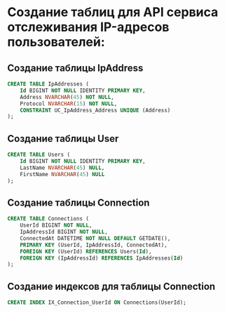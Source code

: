 # Создание таблиц для API сервиса отслеживания IP-адресов пользователей:

## Создание таблицы IpAddress
```sql
CREATE TABLE IpAddresses (
    Id BIGINT NOT NULL IDENTITY PRIMARY KEY,
    Address NVARCHAR(45) NOT NULL,
    Protocol NVARCHAR(15) NOT NULL,
    CONSTRAINT UC_IpAddress_Address UNIQUE (Address)
);
```

## Создание таблицы User
```sql
CREATE TABLE Users (
    Id BIGINT NOT NULL IDENTITY PRIMARY KEY,
    LastName NVARCHAR(45) NULL,
    FirstName NVARCHAR(45) NULL
);
```

## Создание таблицы Connection
```sql
CREATE TABLE Connections (
    UserId BIGINT NOT NULL,
    IpAddressId BIGINT NOT NULL,
    ConnectedAt DATETIME NOT NULL DEFAULT GETDATE(),
    PRIMARY KEY (UserId, IpAddressId, ConnectedAt),
    FOREIGN KEY (UserId) REFERENCES Users(Id),
    FOREIGN KEY (IpAddressId) REFERENCES IpAddresses(Id)
);
```

## Создание индексов для таблицы Connection
```sql
CREATE INDEX IX_Connection_UserId ON Connections(UserId);
```
